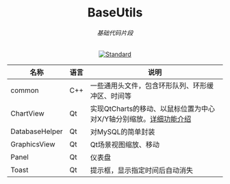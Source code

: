<p align="center">
	<h1 align="center">BaseUtils</h1>
	<h6 align="center">基础代码片段</h6>
</p>
<p align="center">
	<a href="https://en.wikipedia.org/wiki/C%2B%2B#Standardization">
		<img src="https://camo.githubusercontent.com/423d6adbdf505b49c76e2274cd93e423399fe5b2536e0f2f956189e75c21b67c/68747470733a2f2f696d672e736869656c64732e696f2f62616467652f632532422532422d31312f31342f31372f32302d626c75652e737667" alt="Standard">
	</a>
</p>

| 名称           | 语言 | 说明                                                         |
| -------------- | ---- | ------------------------------------------------------------ |
| common         | C++  | 一些通用头文件，包含环形队列、环形缓冲区、时间等             |
| ChartView      | Qt   | 实现QtCharts的移动、以鼠标位置为中心对X/Y轴分别缩放。[详细功能介绍](https://blog.csdn.net/kpengk/article/details/105800525) |
| DatabaseHelper | Qt   | 对MySQL的简单封装                                            |
| GraphicsView   | Qt   | Qt场景视图缩放、移动                                         |
| Panel          | Qt   | 仪表盘                                                       |
| Toast          | Qt   | 提示框，显示指定时间后自动消失                               |

